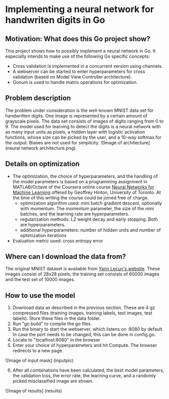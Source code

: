 # Implementing a neural network for handwriten digits in Go

## Motivation: What does this Go project show?

This project shows how to possibly implement a neural network in Go. It especially intends to make use of the following Go specific concepts:
* Cross validation is implemented in a concurrent version using channels.
* A webserver can be started to enter hyperparameters for cross validation (based on Model View Controller architecture).
* Gonum is used to handle matrix operations for optimization.

## Problem description

The problem under consideration is the well-known MNIST data set for handwritten digits. One image is represented by a certain amount of grayscale pixels. The data set consists of images of digits ranging from 0 to 9. The model used for learning to detect the digits is a neural network with as many input units as pixels, a hidden layer with logistic activation functions, whose size can be picked by the user, and a 10-way softmax for the output. Biases are not used for simplicity. 
![Image of architecture]
(neural network architecture.png)

## Details on optimization
* The optimization, the choice of hyperparameters, and the handling of the model parameters is based on a programming assignment in MATLAB/Octave of the Coursera online course [Neural Networks for Machine Learning](https://www.coursera.org/learn/neural-networks/home/welcome) offered by Geoffrey Hinton, University of Toronto. At the time of this writing the course could be joined free of charge.
	+ optimization algorithm used: mini batch gradient descent, optionally with momentum. The momentum parameter, the size of the mini batches, and the learning rate are hyperparameters.
	+ regularization methods: L2 weight decay and early stopping. Both are hyperparameters.
	+ additional hyperparameters: number of hidden units and number of optimization iterations  
* Evaluation metric used: cross entropy error

## Where can I download the data from?

The original MNIST dataset is available from [Yann Lecun's website](http://yann.lecun.com/exdb/mnist/). These images consist of 28x28 pixels, the training set consists of 60000 images and the test set of 10000 images.

## How to use the model

1. Download data as described in the previous section. These are 4 gz compressed files (training images, training labels, test images, test labels). Store these files in the data folder.
2. Run "go build" to compile the go files.
3. Run the binary to start the webserver, which listens on :8080 by default. In case the port needs to be changed, this can be done in config.go. 
4. Locate to "localhost:8080" in the browser
5. Enter your choice of hyperparameters and hit Compute. The browser redirects to a new page.

![Image of input mask]
(inputpic)

6. After all combinations have been calculated, the best model parameters, the validation loss, the error rate, the learning curve, and a randomly picked misclassified image are shown.

![Image of results]
(results)

